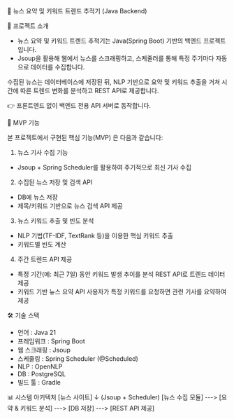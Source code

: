 📰 뉴스 요약 및 키워드 트렌드 추적기 (Java Backend)  

📌 프로젝트 소개

  - 뉴스 요약 및 키워드 트렌드 추적기는 Java(Spring Boot) 기반의 백엔드 프로젝트입니다.
  - Jsoup을 활용해 웹에서 뉴스를 스크래핑하고, 스케줄러를 통해 특정 주기마다 자동으로 데이터를 수집합니다.

수집된 뉴스는 데이터베이스에 저장된 뒤, NLP 기반으로 요약 및 키워드 추출을 거쳐
시간에 따른 트렌드 변화를 분석하고 REST API로 제공합니다.

👉 프론트엔드 없이 백엔드 전용 API 서버로 동작합니다.

🚀 MVP 기능

본 프로젝트에서 구현된 핵심 기능(MVP) 은 다음과 같습니다:
1. 뉴스 기사 수집 기능
  - Jsoup + Spring Scheduler를 활용하여 주기적으로 최신 기사 수집

2. 수집된 뉴스 저장 및 검색 API
  - DB에 뉴스 저장
  - 제목/키워드 기반으로 뉴스 검색 API 제공
3. 뉴스 키워드 추출 및 빈도 분석
  - NLP 기법(TF-IDF, TextRank 등)을 이용한 핵심 키워드 추출
  - 키워드별 빈도 계산
4. 주간 트렌드 API 제공
  - 특정 기간(예: 최근 7일) 동안 키워드 발생 추이를 분석 REST API로 트렌드 데이터 제공
  - 키워드 기반 뉴스 요약 API 사용자가 특정 키워드를 요청하면 관련 기사를 요약하여 제공

🛠 기술 스택
  - 언어 : Java 21
  - 프레임워크 : Spring Boot
  - 웹 스크래핑 : Jsoup
  - 스케줄링 : Spring Scheduler (@Scheduled)
  - NLP : OpenNLP
  - DB : PostgreSQL
  - 빌드 툴 : Gradle

📊 시스템 아키텍처
[뉴스 사이트] 
     ↓ (Jsoup + Scheduler)
[뉴스 수집 모듈] ---> [요약 & 키워드 분석] ---> [DB 저장] ---> [REST API 제공]
